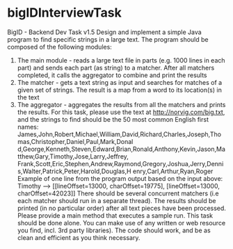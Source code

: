 # bigIDInterviewTask

BigID - Backend Dev Task v1.5
Design and implement a simple Java program to find specific strings in a large text. The
program should be composed of the following modules:
1. The main module - reads a large text file in parts (e.g. 1000 lines in each part) and
sends each part (as string) to a matcher. After all matchers completed, it calls the
aggregator to combine and print the results
2. The matcher - gets a text string as input and searches for matches of a given set of
strings. The result is a map from a word to its location(s) in the text
3. The aggregator - aggregates the results from all the matchers and prints the results.
For this task, please use the text at http://norvig.com/big.txt, and the strings to find should be
the 50 most common English first names:
James,John,Robert,Michael,William,David,Richard,Charles,Joseph,Thomas,Christopher,Daniel,Paul,Mark,Donal
d,George,Kenneth,Steven,Edward,Brian,Ronald,Anthony,Kevin,Jason,Matthew,Gary,Timothy,Jose,Larry,Jeffrey,
Frank,Scott,Eric,Stephen,Andrew,Raymond,Gregory,Joshua,Jerry,Dennis,Walter,Patrick,Peter,Harold,Douglas,H
enry,Carl,Arthur,Ryan,Roger
Example of one line from the program output based on the input above:
Timothy --> [[lineOffset=13000, charOffset=19775], [lineOffset=13000, charOffset=42023]]
There should be several concurrent matchers (i.e each matcher should run in a separate
thread).
The results should be printed (in no particular order) after all text pieces have been
processed.
Please provide a main method that executes a sample run.
This task should be done alone. You can make use of any written or web resource you find,
incl. 3rd party libraries).
The code should work, and be as clean and efficient as you think necessary.
